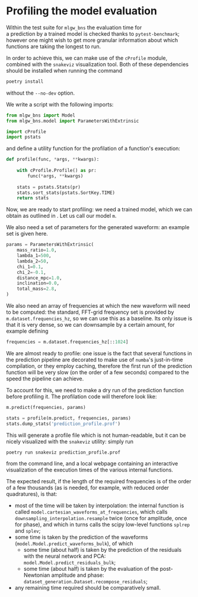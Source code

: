 # Profiling the model evaluation

Within the test suite for `mlgw_bns` the evaluation time for  
a prediction by a trained model is checked thanks to `pytest-benchmark`; 
however one might wish to get more granular information
about which functions are taking the longest to run. 

In order to achieve this, we can make use of the `cProfile` module, combined
with the `snakeviz` visualization tool. 
Both of these dependencies should be installed when running the command
```bash
poetry install
```
without the `--no-dev` option. 

We write a script with the following imports:
```python
from mlgw_bns import Model
from mlgw_bns.model import ParametersWithExtrinsic

import cProfile
import pstats
```

and define a utility function for the profilation of a function's execution:
```python
def profile(func, *args, **kwargs):
    
    with cProfile.Profile() as pr:
        func(*args, **kwargs)
    
    stats = pstats.Stats(pr)
    stats.sort_stats(pstats.SortKey.TIME)
    return stats
```

Now, we are ready to start profiling: 
we need a trained model, which we can obtain as outlined in [](new_model).
Let us call our model `m`.

We also need a set of parameters for the generated waveform: 
an example set is given here.
```python
params = ParametersWithExtrinsic(
    mass_ratio=1.0,
    lambda_1=500,
    lambda_2=50,
    chi_1=0.1,
    chi_2=-0.1,
    distance_mpc=1.0,
    inclination=0.0,
    total_mass=2.8,
)
```

We also need an array of frequencies at which the new waveform will need to be computed:
the standard, FFT-grid frequency set is provided by 
`m.dataset.frequencies_hz`, so we can use this as a baseline. 
Its only issue is that it is very dense, so we can downsample by a certain amount, 
for example defining
```python
frequencies = m.dataset.frequencies_hz[::1024]
```

We are almost ready to profile: 
one issue is the fact that several functions in the 
prediction pipeline are decorated to make use of `numba`'s just-in-time compilation,
or they employ caching, therefore the first run of the prediction function will 
be very slow (on the order of a few seconds) compared to the speed 
the pipeline can achieve. 

To account for this, we need to make a dry run of the prediction function before
profiling it. 
The profilation code will therefore look like:
```python
m.predict(frequencies, params)

stats = profile(m.predict, frequencies, params)
stats.dump_stats('prediction_profile.prof')
```

This will generate a profile file which is not human-readable, 
but it can be nicely visualized with the `snakeviz` utility: 
simply run 
```bash
poetry run snakeviz prediction_profile.prof 
```
from the command line, and a local webpage containing an interactive visualization 
of the execution times of the various internal functions.

The expected result, if the length of the required frequencies 
is of the order of a few thousands (as is needed, for example, with reduced order quadratures), 
is that: 
- most of the time will be taken by interpolation: the internal function 
    is called `model.cartesian_waveforms_at_frequencies`, which calls 
    `downsampling_interpolation.resample` twice (once for amplitude, once for phase),
    and which in turns calls the scipy low-level functions `splrep` and `splev`;
- some time is taken by the prediction of the waveforms (`model.Model.predict_waveforms_bulk`), of which
  - some time (about half) is taken by the prediction of the residuals with the neural network and PCA:
        `model.Model.predict_residuals_bulk`;
  - some time (about half) is taken by the evaluation of the post-Newtonian amplitude and phase:
        `dataset_generation.Dataset.recompose_residuals`;
- any remaining time required should be comparatively small.